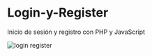 # Login-y-Register
Inicio de sesión y registro con PHP y JavaScript

![login register](https://github.com/WinerMaster/Login-y-Register/assets/88912913/8a6d52b1-8f0b-4ad1-b8b5-d5545be76d3d)
